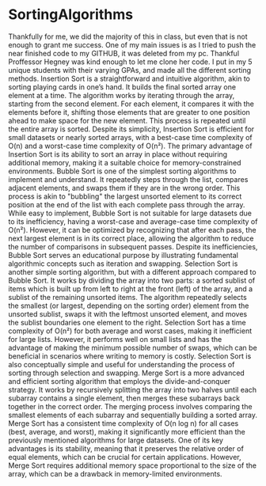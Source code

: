 # SortingAlgorithms
Thankfully for me, we did the majority of this in class, but even that is not enough to grant me success. One of my main issues is as I tried to push the near finished code to my GITHUB, it was deleted from my pc. Thankful Proffessor Hegney was kind enough to let me clone her code. I put in my 5 unique students with their varying GPAs, and made all the different sorting methods. Insertion Sort is a straightforward and intuitive algorithm, akin to sorting playing cards in one’s hand. It builds the final sorted array one element at a time. The algorithm works by iterating through the array, starting from the second element. For each element, it compares it with the elements before it, shifting those elements that are greater to one position ahead to make space for the new element. This process is repeated until the entire array is sorted.
Despite its simplicity, Insertion Sort is efficient for small datasets or nearly sorted arrays, with a best-case time complexity of O(n) and a worst-case time complexity of O(n²). The primary advantage of Insertion Sort is its ability to sort an array in place without requiring additional memory, making it a suitable choice for memory-constrained environments.
Bubble Sort is one of the simplest sorting algorithms to implement and understand. It repeatedly steps through the list, compares adjacent elements, and swaps them if they are in the wrong order. This process is akin to "bubbling" the largest unsorted element to its correct position at the end of the list with each complete pass through the array.
While easy to implement, Bubble Sort is not suitable for large datasets due to its inefficiency, having a worst-case and average-case time complexity of O(n²). However, it can be optimized by recognizing that after each pass, the next largest element is in its correct place, allowing the algorithm to reduce the number of comparisons in subsequent passes. Despite its inefficiencies, Bubble Sort serves an educational purpose by illustrating fundamental algorithmic concepts such as iteration and swapping.
Selection Sort is another simple sorting algorithm, but with a different approach compared to Bubble Sort. It works by dividing the array into two parts: a sorted sublist of items which is built up from left to right at the front (left) of the array, and a sublist of the remaining unsorted items. The algorithm repeatedly selects the smallest (or largest, depending on the sorting order) element from the unsorted sublist, swaps it with the leftmost unsorted element, and moves the sublist boundaries one element to the right.
Selection Sort has a time complexity of O(n²) for both average and worst cases, making it inefficient for large lists. However, it performs well on small lists and has the advantage of making the minimum possible number of swaps, which can be beneficial in scenarios where writing to memory is costly. Selection Sort is also conceptually simple and useful for understanding the process of sorting through selection and swapping.
Merge Sort is a more advanced and efficient sorting algorithm that employs the divide-and-conquer strategy. It works by recursively splitting the array into two halves until each subarray contains a single element, then merges these subarrays back together in the correct order. The merging process involves comparing the smallest elements of each subarray and sequentially building a sorted array.
Merge Sort has a consistent time complexity of O(n log n) for all cases (best, average, and worst), making it significantly more efficient than the previously mentioned algorithms for large datasets. One of its key advantages is its stability, meaning that it preserves the relative order of equal elements, which can be crucial for certain applications. However, Merge Sort requires additional memory space proportional to the size of the array, which can be a drawback in memory-limited environments.
